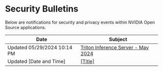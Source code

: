 # Security Bulletins

Below are notifications for security and privacy events within NVIDIA Open Source applications.

| Date       | Subject |
|------------|---------|
| Updated 05/29/2024 10:14 PM | [Triton Inference Server - May 2024](./bulletins/5546.md) |
| Updated [Date and Time] | [[Title]](./bulletins/template.md) |
